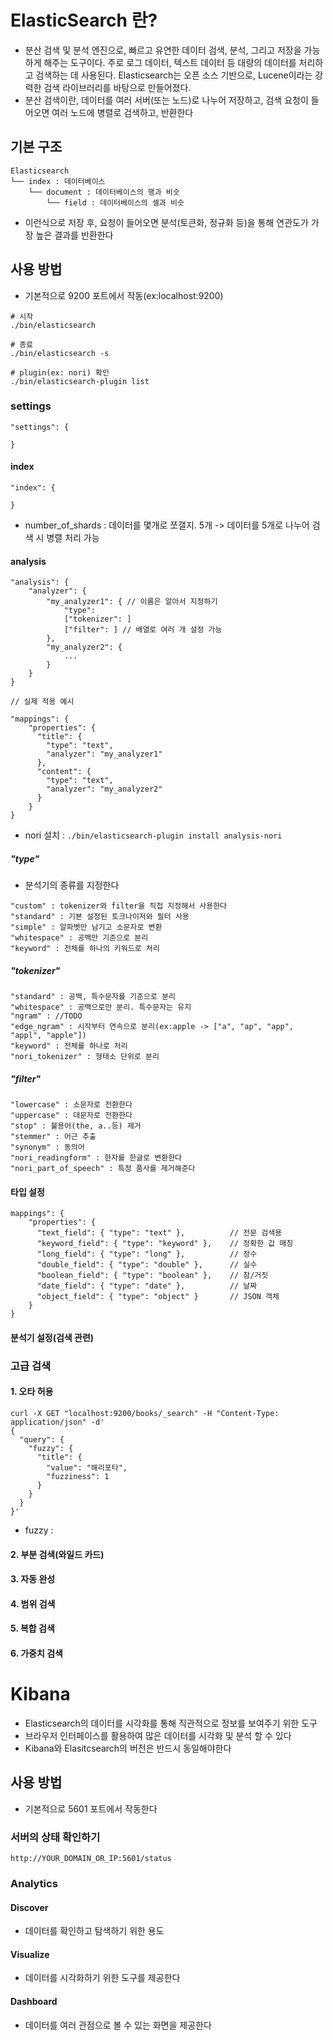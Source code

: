 # ElasticSearch 란?
- 분산 검색 및 분석 엔진으로, 빠르고 유연한 데이터 검색, 분석, 그리고 저장을 가능하게 해주는 도구이다. 주로 로그 데이터, 텍스트 데이터 등 대량의 데이터를 처리하고 검색하는 데 사용된다. Elasticsearch는 오픈 소스 기반으로, Lucene이라는 강력한 검색 라이브러리를 바탕으로 만들어졌다.
- 분산 검색이란, 데이터를 여러 서버(또는 노드)로 나누어 저장하고, 검색 요청이 들어오면 여러 노드에 병렬로 검색하고, 반환한다
## 기본 구조
```
Elasticsearch
└── index : 데이터베이스
    └── document : 데이터베이스의 행과 비슷
        └── field : 데이터베이스의 셀과 비슷
```
- 이런식으로 저장 후, 요청이 들어오면 분석(토큰화, 정규화 등)을 통해 연관도가 가장 높은 결과를 반환한다
## 사용 방법
- 기본적으로 9200 포트에서 작동(ex:localhost:9200)
```shell
# 시작
./bin/elasticsearch

# 종료
./bin/elasticsearch -s

# plugin(ex: nori) 확인
./bin/elasticsearch-plugin list
```
### settings
```
"settings": {
    
}
```
#### index
```
"index": {

}
```
- number_of_shards : 데이터를 몇개로 쪼갤지. 5개 -> 데이터를 5개로 나누어 검색 시 병렬 처리 가능
#### analysis
```
"analysis": {
    "analyzer": {
        "my_analyzer1": { // 이름은 알아서 지정하기
            "type":
            ["tokenizer": ]
            ["filter": ] // 배열로 여러 개 설정 가능
        },
        "my_analyzer2": {
            ...
        }
    }
}

// 실제 적용 예시

"mappings": {
    "properties": {
      "title": {
        "type": "text",
        "analyzer": "my_analyzer1"
      },
      "content": {
        "type": "text",
        "analyzer": "my_analyzer2"
      }
    }
}
```
- nori 설치 : `./bin/elasticsearch-plugin install analysis-nori`
##### "type"
- 분석기의 종류를 지정한다
```
"custom" : tokenizer와 filter을 직접 지정해서 사용한다 
"standard" : 기본 설정된 토크나이저와 필터 사용
"simple" : 알파벳만 남기고 소문자로 변환
"whitespace" : 공백만 기준으로 분리
"keyword" : 전체를 하나의 키워드로 처리
```
##### "tokenizer"
```
"standard" : 공백, 특수문자를 기준으로 분리
"whitespace" : 공백으로만 분리. 특수문자는 유지
"ngram" : //TODO
"edge_ngram" : 시작부터 연속으로 분리(ex:apple -> ["a", "ap", "app", "appl", "apple"])
"keyword" : 전체를 하나로 처리
"nori_tokenizer" : 형태소 단위로 분리
```
##### "filter"
```
"lowercase" : 소문자로 전환한다
"uppercase" : 대문자로 전환한다
"stop" : 불용어(the, a..등) 제거
"stemmer" : 어근 추출
"synonym" : 동의어
"nori_readingform" : 한자를 한글로 변환한다
"nori_part_of_speech" : 특정 품사를 제거해준다
```
#### 타입 설정
```
mappings": {
    "properties": {
      "text_field": { "type": "text" },          // 전문 검색용
      "keyword_field": { "type": "keyword" },    // 정확한 값 매칭
      "long_field": { "type": "long" },          // 정수
      "double_field": { "type": "double" },      // 실수
      "boolean_field": { "type": "boolean" },    // 참/거짓
      "date_field": { "type": "date" },          // 날짜
      "object_field": { "type": "object" }       // JSON 객체
    }
}
```
#### 분석기 설정(검색 관련)
### 고급 검색
#### 1. 오타 허용
```shell
curl -X GET "localhost:9200/books/_search" -H "Content-Type: application/json" -d'
{
  "query": {
    "fuzzy": {
      "title": {
        "value": "해리포타",
        "fuzziness": 1
      }
    }
  }
}'
```
- fuzzy : 
#### 2. 부분 검색(와일드 카드)
#### 3. 자동 완성
#### 4. 범위 검색
#### 5. 복합 검색
#### 6. 가중치 검색
# Kibana
- Elasticsearch의 데이터를 시각화를 통해 직관적으로 정보를 보여주기 위한 도구
- 브라우저 인터페이스를 활용하여 많은 데이터를 시각화 및 분석 할 수 있다
- Kibana와 Elasitcsearch의 버전은 반드시 동일해야한다
## 사용 방법
- 기본적으로 5601 포트에서 작동한다
### 서버의 상태 확인하기
```
http://YOUR_DOMAIN_OR_IP:5601/status
```
### Analytics
#### Discover
- 데이터를 확인하고 탐색하기 위한 용도
#### Visualize
- 데이터를 시각화하기 위한 도구를 제공한다
#### Dashboard
- 데이터를 여러 관점으로 볼 수 있는 화면을 제공한다